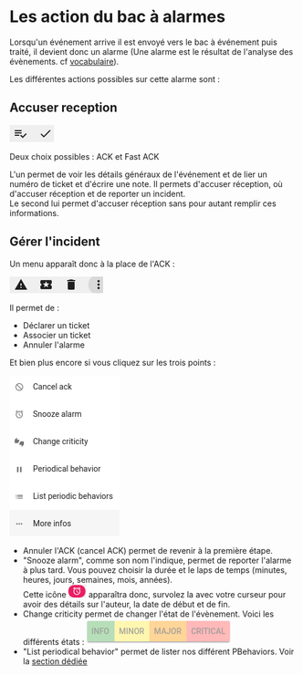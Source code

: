 # Les action du bac à alarmes

Lorsqu'un événement arrive il est envoyé vers le bac à événement puis traité, il devient donc un alarme (Une alarme est le résultat de l'analyse des évènements. cf [vocabulaire](/doc-ce/Guide%20Utilisateur/Vocabulaire)).  

Les différentes actions possibles sur cette alarme sont :  


## Accuser reception

![ack](img/ack.png)  

Deux choix possibles : ACK et Fast ACK

L'un permet de voir les détails généraux de l'événement et de lier un numéro de ticket et d'écrire une note. Il permets d'accuser réception, où d'accuser réception et de reporter un incident.  
Le second lui permet d'accuser réception sans pour autant remplir ces informations.  

## Gérer l'incident

Un menu apparaît donc à la place de l'ACK : 

![menu2](img/menu2.png)  

Il permet de :

- Déclarer un ticket
- Associer un ticket
- Annuler l'alarme
 
Et bien plus encore si vous cliquez sur les trois points :

![menu3](img/menu3.png)  

- Annuler l'ACK (cancel ACK) permet de revenir à la première étape.
- "Snooze alarm", comme son nom l'indique, permet de reporter l'alarme à plus tard. Vous pouvez choisir la durée et le laps de temps (minutes, heures, jours, semaines, mois, années).  
Cette icône ![snooze](img/snooze.png) apparaîtra donc, survolez la avec votre curseur pour avoir des détails sur l'auteur, la date de début et de fin.  
- Change criticity permet de changer l'état de l'évènement. Voici les différents états :  ![state](img/state.png)   
- "List periodical behavior" permet de lister nos différent PBehaviors. Voir la [section dédiée](Les-PBehaviors.md)  